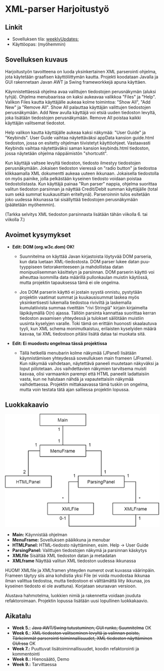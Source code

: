 # XML-parser Harjoitustyö

## Linkit

* Sovelluksen tila: [weeklyUpdates:](https://github.com/Zessi19/XML-parser/tree/main/documentation/weeklyUpdates.md)
* Käyttöopas: (myöhemmin)

## Sovelluksen kuvaus

Harjoitustyön tavoitteena on luoda yksinkertainen XML parserointi ohjelma, jota käytetään graafisen käyttöliittymän kautta. Projekti koodataan Javalla ja GUI rakennetaan Javan AWT ja Swing frameworkkejä apuna käyttäen.

Käynnistettäessä ohjelma avaa valittujen tiedostojen perusnäkymän (aluksi tyhjä). Ohjelma menubaarissa on kaksi aukeavaa valikkoa "Files" ja "Help". Valikon Files kautta käyttäjälle aukeaa kolme toimintoa: "Show All", "Add New" ja "Remove All". Show All palauttaa käyttäjän valittujen tiedostojen perusnäkymään. Add New avulla käyttäjä voi etsiä uuden tiedoston levyltä, joka lisätään tiedostojen perusnäkymään. Remove All poistaa kaikki käyttäjän valitsemat tiedostot.

Help valikon kautta käyttäjälle aukeaa kaksi näkymää: "User Guide" ja "Keybinds". User Guide vaihtaa näytettäväksi appData kansion guide.html tiedoston, jossa on esitetty ohjelman tiivistetyt käyttöohjeet. Vastaavasti Keybinds vaihtaa näytettäväksi saman kansion keybinds.html tiedoston, jossa näytetään ohjelma näppäimistön "shortcutit".

Kun käyttäjä valtsee levyltä tiedoston, tiedosto ilmestyy tiedostojen perusnäkymään. Jokaisen tiedoston vieressä on "radio button" ja tiedostoa klikkaamalla XML dokumentti aukeaa uuteen ikkunaan. Jokaisella tiedostolla on myös painike, jolla pelkästään kyseinen tiedosto voidaan poistaa tiedostolistasta. Kun käyttäjä painaa "Run parser" nappia, ohjelma suorittaa valitun tiedoston parsinnan ja näyttää Credit/Debit summan käyttäjälle (total sum sekä summat kuukausittain eriteltynä). Parseroinnin tulos esitetään joko uudessa ikkunassa tai sisällyttää tiedostojen perusnäkymään (päätetään myöhemmin).

(Tarkka selvitys XML tiedoston parsinnasta lisätään tähän viikolla 6. tai viikolla 7.)

## Avoimet kysymykset

* **Edit: DOM (org.w3c.dom) OK!**
  - Suunnitelma on käyttää Javan kirjastoista löytyvää DOM parseria, kun data luetaan XML-tiedostosta. DOM parser lukee datan puu-tyyppiseen tietorakenteeseen ja mahdollistaa datan monipuolisemman käsittelyn ja parsinnan. DOM parserin käyttö voi aiheuttaa isommilla data määrillä pullonkaulan muistin käytössä, mutta projektin tapauksessa tämä ei ole ongelma. 

  - Jos DOM parserin käyttö ei jostain syystä onnistu, pystytään projektin vaatimat summat ja kuukausisummat laskea myös yksinkertisesti lukemalla tiedostoa riviviltä ja laskemalla kumulatiivista summaa riveittäin "rivi Stringiä" kirjain kirjaimelta läpikäymällä O(n) ajassa. Tällöin parsinta kannattaa suorittaa kerran tiedoston avaamisen yhteydessä ja tulokset säilötään muistiin uusinta kyselyjen varalle. Toki tämä on erittäin huonosti skaalautuva tyyli, kun XML schema monimutkaistuu, erilaisten kyselyiden määrä kasvaa, tai XML tiedostoon pitäisi lisätä dataa tai muokata sitä.

* **Edit: Ei muodostu ongelmaa tässä projektissa**
  - Tällä hetkellä menubarin kolme näkymää (JPanel) lisätään käynnistämisen yhteydessä soveulluksen main frameen (JFrame). Kun näkymää vaihdetaan, näytettävä paneeli muutetaan näkyväksi ja loput piilotetaan. Jos vaihdettavien näkymien tarvitsema muisti kasvaa, olisi varmaankin parempi että HTML paneelit ladattaisiin vasta, kun ne halutaan nähdä ja vapautettaisiin näkymää vaihdettaessa. Projektin mittakaavassa tämä tuskin on ongelma, mutta voin testata tätä ajan salliessa projektin lopussa.

## Luokkakaavio

![](xml_parser_classdiagram.png)

* **Main:** Käynnistää ohjelman
* **MenuFrame:** Sovelluksen pääikkuna ja menubar
* **HTMLPanel:** HTML-tiedosto näyttäminen, esim. Help -> User Guide
* **ParsingPanel:** Valittujen tiedostojen näkymä ja parsinnan käskytys
* **XMLfile** Sisältää XML tiedoston datan ja metadatan
* **XMLframe** Näyttää valitun XML tiedoston uudessa ikkunassa


HUOM! XMLfile ja XMLframen yhteyden numerot ovat kuvassa väärinpäin. Frameen täytyy siis aina kohdistia yksi File (ei voida muodostaa ikkunaa ilman valittua tiedostoa, mutta tiedostoon ei välttämättä liity ikkunaa, jos kyseinen tiedosto ei ole avattuna). Korjataan seuraavan versioon.

Alustava hahmotelma, luokkien nimiä ja rakennetta voidaan jouduta refaktoroimaan. Projektin lopussa lisätään uusi lopullinen luokkakaavio.

## Aikatalu

* **Week 5.:** ~~Java AWT/Swing tutustuminen, GUI runko, Suunnitelma~~ OK
* **Week 6.:** ~~XML tiedoston valitseminen levyltä ja valinnan poisto, Tärkeimmät parserointi toiminnallisuudet, XML tiedoston näyttäminen GUI:ssa~~ OK
* **Week 7.:** Puuttuvat lisätoiminnallisuudet, koodin refaktorointi ja kommentointi
* **Week 8.:** Hienosäätö, Demo
* **Week 9.:** Tarvittaessa
